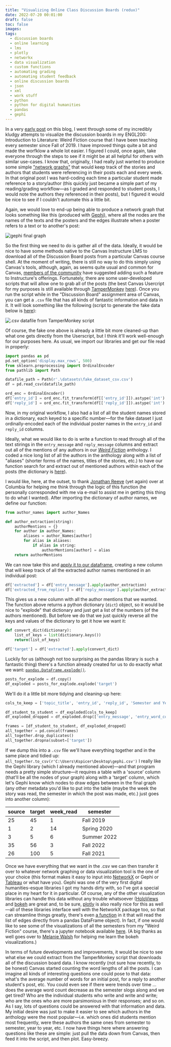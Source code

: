```yaml
---
title: "Visualizing Online Class Discussion Boards (redux)"
date: 2022-07-20 00:01:00
draft: false
toc: false
images:
tags:
  - discussion boards
  - online learning
  - lms
  - plotly
  - networkx
  - data visualization
  - custom functions
  - automating grading
  - automating student feedback
  - online discussion boards
  - json
  - xml
  - work stuff
  - python
  - python for digital humanities
  - pandas
  - gephi
---
```


In a very [early post](https://kspicer80.github.io/posts/2019-12-31-visualizing-online-class-discussion-boards_04/) on this blog, I went through some of my incredibly kludgy attempts to visualize the discussion boards in my ENGL200: Introduction to Literature: Weird Fiction course that I have been teaching every semester since Fall of 2019. I have improved things quite a bit and made the worfklow a whole lot easier. I figured I could, once again, take everyone through the steps to see if it might be at all helpful for others with similar use-cases. I know that, originally, I had really just wanted to produce some simple ["network graphs"](https://en.wikipedia.org/wiki/Network_theory) that would keep track of the stories and authors that students were referencing in their posts each and every week. In that original post I was hard-coding each time a particular student made reference to a story/author (this quickly just became a simple part of my reading/grading workflow—as I graded and responded to student posts, I would note the authors they referenced in their posts), but I figured it would be nice to see if I couldn't automate this a little bit. 

Again, we would love to end-up being able to produce a network graph that looks something like this (produced with [Gephi](https://gephi.org/)), where all the nodes are the names of the texts and the posters and the edges illustrate when a poster refers to a text or to another's post:

![gephi final graph](/images/imgforblogposts/post_23/gephi_final_figure.png)

So the first thing we need to do is gather all of the data. Ideally, it would be nice to have some methods native to the Canvas Instructure LMS to download all of the Discussion Board posts from a particular Canvas course shell. At the moment of writing, there is still no way to do this simply using Canvas's tools, although, again, as seems quite usual and common for Canvas, [members of the community]((https://community.canvaslms.com/t5/Canvas-Question-Forum/Is-there-a-way-to-download-all-student-submissions-in-a-CANVAS/td-p/163333)) have suggested adding such a feature to Instructure's offerings. Fortunately, there are some user-developed scripts that will allow one to grab all of the posts (the best Canvas Usercript for my purposes  is still available through [TamperMonkey](https://www.tampermonkey.net/) [here](https://breid.host.dartmouth.edu/userscripts/)). Once you run the script while in the "Discussion Board" assignment area of Canvas, you can get a ```.csv``` file that has all kinds of fantastic information and data in it. It will look something like the following (script to generate the fake data below is [here](https://github.com/kspicer80/solo_projects/blob/main/weird_fiction_visualizations/generating_fake_weird_fiction_data.py)):

![.csv datafile from TamperMonkey script](/images/imgforblogposts/post_23/csv_file_snip.PNG)

Of course, the fake one above is already a little bit more cleaned-up than what one gets directly from the Userscript, but I think it'll work well-enough for our purposes here. As usual, we import our libraries and get our file read in properly:

``` python
import pandas as pd
pd.set_option('display.max_rows', 500)
from sklearn.preprocessing import OrdinalEncoder
from pathlib import Path

datafile_path = Path(r'.\datasets\fake_dataset_csv.csv')
df = pd.read_csv(datafile_path)

ord_enc = OrdinalEncoder()
df['entry_id'] = ord_enc.fit_transform(df[['entry_id']]).astype('int')
df['reply_id'] = ord_enc.fit_transform(df[['reply_id']]).astype('int')
```

Now, in my original workflow, I also had a list of all the student names stored in a dictionary, each keyed to a specific number—for the fake dataset I just ordinally-encoded each of the individual poster names in the ```entry_id``` and ```reply_id``` columns.

Ideally, what we would like to do is write a function to read through all of the text stirings in the ```entry_message``` and ```reply_message``` columns and extract out all of the mentions of any authors in our [_Weird Fiction_](https://en.wikipedia.org/wiki/The_Weird#:~:text=The%20Weird%3A%20A%20Compendium%20of,by%20Ann%20and%20Jeff%20VanderMeer.&text=Published%20on%2030%20Oct%202011,stories%2C%20novellas%20and%20short%20novels.) anthology. I coded a nice long list of all the authors in the anthology along with a list of "aliases" (shorter forms of the names, titles of the stories, etc.) to have our function search for and extract out of mentioned authors within each of the posts (the dictionary is [here](https://github.com/kspicer80/solo_projects/blob/main/weird_fiction_visualizations/author_names.py)).

I would like, here, at the outset, to thank [Jonathan Reeve](https://jonreeve.com/) (yet again) over at Columbia for helping me think through the logic of this function (he personally corresponded with me via e-mail to assist me in getting this thing to do what I wanted). After importing the dictionary of author names, we define our function:

``` python
from author_names import author_Names

def author_extraction(string):
    authorMentions = {}
    for author in author_Names:
        aliases = author_Names[author]
        for alias in aliases:
            if alias in string:
                authorMentions[author] = alias
    return authorMentions
```

We can now take this and [apply it to our dataframe](https://pandas.pydata.org/docs/reference/api/pandas.DataFrame.apply.html?highlight=apply#pandas.DataFrame.apply), creating a new column that will keep track of all the extracted author names mentioned in an individual post: 

``` python
df['extracted'] = df['entry_message'].apply(author_extraction)
df['extracted_from_replies'] = df['reply_message'].apply(author_extraction)
```

This gives us a new column with all the author mentions that we wanted. The function above returns a python dictionary (```dict```) object, so it would be nice to "explode" that dictionary and just get a list of the numbers (of the authors mentioned). But before we do that we just quickly reverse all the keys and values of the dictionary to get it how we want it:

``` python
def convert_dict(dictionary):
    list_of_keys = list(dictionary.keys())
    return(list_of_keys)

df['target'] = df['extracted'].apply(convert_dict)
```

Luckily for us (although not too surprising as the pandas library is such a fantastic thing) there's a function already created for us to do exactly what we want: [```pandas.DataFrame.explode()```](https://pandas.pydata.org/docs/reference/api/pandas.DataFrame.explode.html?highlight=explode#pandas.DataFrame.explode). 

``` python
posts_for_explode = df.copy()
df_exploded = posts_for_explode.explode('target')
```

We'll do it a little bit more tidying and cleaning-up here:

``` python
cols_to_keep = ['topic_title', 'entry_id', 'reply_id', 'Semester and Year']

df_student_to_student = df_exploded[cols_to_keep]
df_exploded_dropped = df_exploded.drop(['entry_message', 'entry_word_count', 'reply_word_count', 'extracted', 'extracted_from_replies', 'reply_message'], axis=1)

frames = [df_student_to_student, df_exploded_dropped]
all_together = pd.concat(frames)
all_together.drop_duplicates()
all_together.dropna(subset=['target'])
```

If we dump this into a ```.csv``` file we'll have everything together and in the same place and tidied up: ``` all_together.to_csv(r'C:\Users\Kspicer\Desktop\gephi.csv') ``` I really like the Gephi library (which I already mentioned above)—and that program needs a pretty simple structure—it requires a table with a 'source' column (that'll be all the nodes of your graph) along with a 'target' column, which let's Gephi know which nodes to draw edges between in the final graph (any other metadata you'd like to put into the table (maybe the week the story was read, the semester in which the post was made, etc.) just goes into another column):

| source | target | week_read | semester |
|---|---|---|---|
| 25 | 45 | 1 | Fall 2019 |
| 1 | 2 | 14 | Spring 2020 |
| 3 | 5 | 6 | Summer 2022 |
| 35 | 56 | 3 | Fall 2022 |
| 26 | 100 | 5 | Fall 2021 |

Once we have everything that we want in the .csv we can then transfer it over to whatever network graphing or data visualization tool is the one of your choice (this format makes it easy to input into [NetworkX](https://networkx.org/) or Gephi or [Tableau](https://www.tableau.com/) or what have you). Gephi was one of the very first digital humanities-esque libraries I got my hands dirty with, so I've got a special place in my heart for it in particular. Of course, any of the other visualization libraries can handle this data without any trouble whatsoever ([HoloViews](https://holoviews.org/) and [bokeh](https://docs.bokeh.org/en/latest/) are great and, to be sure, [plotly](https://plotly.com/) is also really nice for this as well—all of these libraries interface well with the NetworkX package too, so that can streamline things greatly, there's even [a function](https://networkx.org/documentation/stable/reference/generated/networkx.convert_matrix.from_pandas_edgelist.html) in it that will read the list of edges directly from a pandas DataFrame object). In fact, if one would like to see some of the visualizations of all the semesters from my "Weird Fiction" course, there's a jupyter notebook available [here](https://nbviewer.org/github/kspicer80/solo_projects/blob/main/weird_fiction_visualizations/bokeh_wf_visualizations.ipynb). (A big thanks as well goes over to [Melanie Walsh](https://melaniewalsh.github.io/Intro-Cultural-Analytics/06-Network-Analysis/02-Making-Network-Viz-with-Bokeh.html) for helping me learn the bokeh visualizations.)

In terms of future developments and improvements, it would be nice to see what else we could extract from the TamperMonkey script that downloads all of the discussion board data. I know recently (not sure how recently, to be honest) Canvas started counting the word lengths of all the posts. I can imagine all kinds of interesting questions one could pose to that data: what's the average number of words for an initial post, for a reply to another student's post, etc. You could even see if there were trends over time ... does the average word count decrease as the semester slogs along and we get tired? Who are the individual students who write and write and write; who are the ones who are more parsimonious in their responses; and so on. As I say, lots of questions could be answered with that information and data. My initial desire was just to make it easier to see which authors in the anthology were the most popular—i.e. which ones did students mention most frequently, were these authors the same ones from semester to semester, year to year, etc. I now have things here where answering questions like these are simple: just pull the data down from Canvas, then feed it into the script, and then plot. Easy-breezy.

